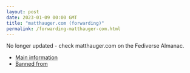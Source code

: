 ```yaml
---
layout: post
date: 2023-01-09 00:00 GMT
title: "matthauger.com (forwarding)"
permalink: /forwarding-matthauger-com.html
---
```


No longer updated - check matthauger.com on the Fediverse Almanac.

* [Main information](https://www.fediversealmanac.com/api/v1/instances/matthauger.com)
* [Banned from](https://www.fediversealmanac.com/api/v1/instances/matthauger.com/banned_from)

